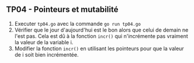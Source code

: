 ## TP04 - Pointeurs et mutabilité

1. Executer `tp04.go` avec la commande `go run tp04.go`
2. Vérifier que le jour d'aujourd'hui est le bon alors que celui de demain ne l'est pas. Cela est dû à la fonction `incr()` qui n'incrémente pas vraiment la valeur de la variable i.
3. Modifier la fonction `incr()` en utilisant les pointeurs pour que la valeur de i soit bien incrémentée.
